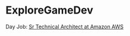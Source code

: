 # ExploreGameDev



Day Job: [Sr Technical Architect at Amazon AWS](https://www.linkedin.com/in/samkeen/)

